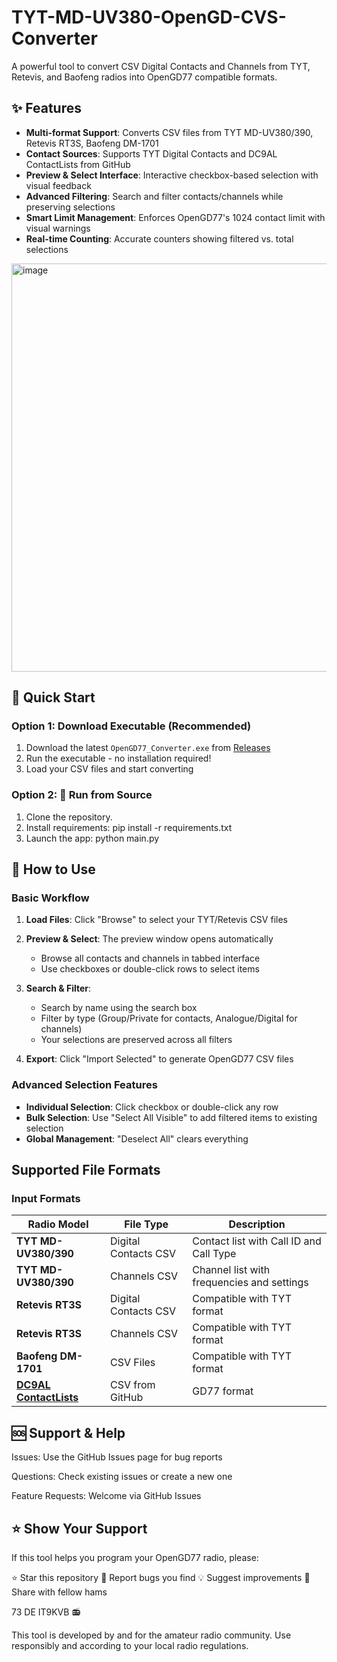 # TYT-MD-UV380-OpenGD-CVS-Converter

A powerful tool to convert CSV Digital Contacts and Channels from TYT, Retevis, and Baofeng radios into OpenGD77 compatible formats.

## ✨ Features

- **Multi-format Support**: Converts CSV files from TYT MD-UV380/390, Retevis RT3S, Baofeng DM-1701
- **Contact Sources**: Supports TYT Digital Contacts and DC9AL ContactLists from GitHub
- **Preview & Select Interface**: Interactive checkbox-based selection with visual feedback
- **Advanced Filtering**: Search and filter contacts/channels while preserving selections
- **Smart Limit Management**: Enforces OpenGD77's 1024 contact limit with visual warnings
- **Real-time Counting**: Accurate counters showing filtered vs. total selections
  
<img width="804" height="653" alt="image" src="https://github.com/user-attachments/assets/fdc7a999-1219-4520-977c-0b64302a7744" />

## 🚀 Quick Start

### Option 1: Download Executable (Recommended)
1. Download the latest `OpenGD77_Converter.exe` from [Releases](../../releases)
2. Run the executable - no installation required!
3. Load your CSV files and start converting

### Option 2: 🔧 Run from Source

1. Clone the repository.
2. Install requirements:
pip install -r requirements.txt
3. Launch the app:
python main.py


## 📖 How to Use

### Basic Workflow
1. **Load Files**: Click "Browse" to select your TYT/Retevis CSV files

2. **Preview & Select**: The preview window opens automatically
   - Browse all contacts and channels in tabbed interface
   - Use checkboxes or double-click rows to select items

3. **Search & Filter**:
   - Search by name using the search box
   - Filter by type (Group/Private for contacts, Analogue/Digital for channels)
   - Your selections are preserved across all filters

4. **Export**: Click "Import Selected" to generate OpenGD77 CSV files

### Advanced Selection Features
- **Individual Selection**: Click checkbox or double-click any row
- **Bulk Selection**: Use "Select All Visible" to add filtered items to existing selection
- **Global Management**: "Deselect All" clears everything

## Supported File Formats

### Input Formats
| Radio Model | File Type | Description |
|-------------|-----------|-------------|
| **TYT MD-UV380/390** | Digital Contacts CSV | Contact list with Call ID and Call Type |
| **TYT MD-UV380/390** | Channels CSV | Channel list with frequencies and settings |
| **Retevis RT3S** | Digital Contacts CSV | Compatible with TYT format |
| **Retevis RT3S** | Channels CSV | Compatible with TYT format |
| **Baofeng DM-1701** | CSV Files | Compatible with TYT format |
| **[DC9AL ContactLists](https://github.com/ContactLists)** | CSV from GitHub | GD77 format |



## **🆘 Support & Help**
Issues: Use the GitHub Issues page for bug reports

Questions: Check existing issues or create a new one

Feature Requests: Welcome via GitHub Issues

## **⭐ Show Your Support**
If this tool helps you program your OpenGD77 radio, please:

⭐ Star this repository
🐛 Report bugs you find
💡 Suggest improvements
📢 Share with fellow hams



73 DE IT9KVB 📻



This tool is developed by and for the amateur radio community. Use responsibly and according to your local radio regulations.
